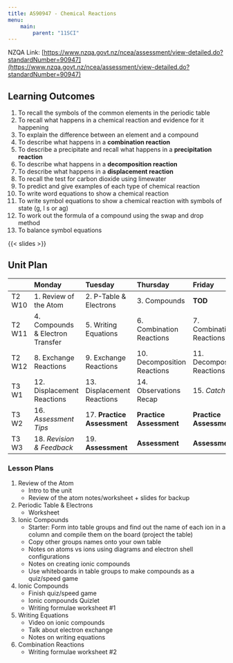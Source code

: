 ```yaml
---
title: AS90947 - Chemical Reactions
menu:
    main:
        parent: "11SCI"
---
```


NZQA Link: [https://www.nzqa.govt.nz/ncea/assessment/view-detailed.do?standardNumber=90947](https://www.nzqa.govt.nz/ncea/assessment/view-detailed.do?standardNumber=90947)

## Learning Outcomes

1. To recall the symbols of the common elements in the periodic table
2. To recall what happens in a chemical reaction and evidence for it happening
3. To explain the difference between an element and a compound
4. To describe what happens in a __combination reaction__
5. To describe a precipitate and recall what happens in a __precipitation reaction__
6. To describe what happens in a __decomposition reaction__
7. To describe what happens in a __displacement reaction__
8. To recall the test for carbon dioxide using limewater
9. To predict and give examples of each type of chemical reaction
10. To write word equations to show a chemical reaction
11. To write symbol equations to show a chemical reaction with symbols of state (g, l s or ag)
12. To work out the formula of a compound using the swap and drop method
13. To balance symbol equations

{{< slides >}}

## Unit Plan

|        | Monday                           | Tuesday                     | Thursday                    | Friday                      |
|:-------|:---------------------------------|:----------------------------|:----------------------------|:----------------------------|
| T2 W10 | 1. Review of the Atom            | 2. P-Table & Electrons      | 3.  Compounds               | __TOD__                     |
| T2 W11 | 4. Compounds & Electron Transfer | 5. Writing Equations        | 6. Combination Reactions    | 7. Combination Reactions    |
| T2 W12 | 8. Exchange Reactions            | 9. Exchange Reactions       | 10. Decomposition Reactions | 11. Decomposition Reactions |
| T3 W1  | 12. Displacement Reactions       | 13. Displacement Reactions  | 14. Observations Recap      | 15. _Catch-Up_              |
| T3 W2  | 16. _Assessment Tips_            | 17. __Practice Assessment__ | __Practice Assessment__     | __Practice Assessment__     |
| T3 W3  | 18. _Revision & Feedback_        | 19. __Assessment__          | __Assessment__              | __Assessment__              |

### Lesson Plans

1. Review of the Atom
     - Intro to the unit
     - Review of the atom notes/worksheet + slides for backup
2. Periodic Table & Electrons
     - Worksheet
3. Ionic Compounds
     - Starter: Form into table groups and find out the name of each ion in a column and compile them on the board (project the table)
     - Copy other groups names onto your own table
     - Notes on atoms vs ions using diagrams and electron shell configurations
     - Notes on creating ionic compounds
     - Use whiteboards in table groups to make compounds as a quiz/speed game
4. Ionic Compounds
    - Finish quiz/speed game
    - Ionic compounds Quizlet
    - Writing formulae worksheet #1
5. Writing Equations
    - Video on ionic compounds
    - Talk about electron exchange
    - Notes on writing equations
6. Combination Reactions
    - Writing formulae worksheet #2
    